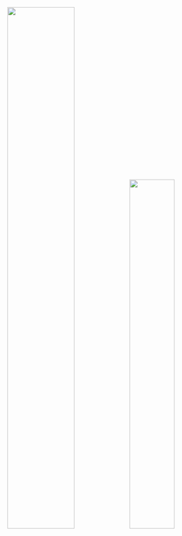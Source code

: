 <img align="" width="55%" src="https://github-readme-stats-fork-alpha.vercel.app/api?username=nemo-shen&hide_title=true&hide_border=true&line_height=22&text_color=33a06f&title_color=33a06f&bg_color=00000000" /><img align="" width="45%" src="https://github-readme-stats-fork-alpha.vercel.app/api/top-langs/?username=nemo-shen&hide_title=true&hide_border=true&layout=compact&bg_color=00000000&text_color=33a06f&exclude_repo=rbac0" />

